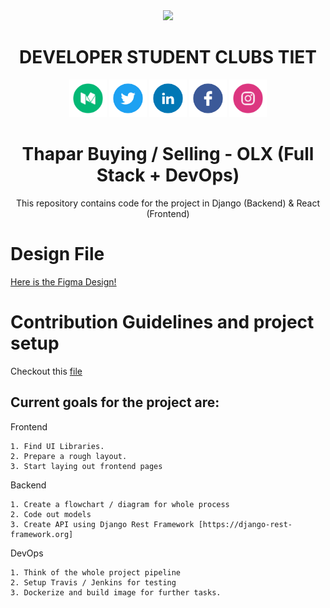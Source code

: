<div align = "center">

<img height=200px src= "https://github.com/developer-student-club-thapar/officialWebsite/blob/master/Frontend/src/assets/dsc_logo.png">

<h1>DEVELOPER STUDENT CLUBS TIET</h1>

<a href="https://medium.com/developer-student-clubs-tiet"><img src="https://github.com/aritraroy/social-icons/blob/master/medium-icon.png?raw=true" width="60"></a>
<a href="https://twitter.com/dsctiet"><img src="https://github.com/aritraroy/social-icons/blob/master/twitter-icon.png?raw=true" width="60"></a>
<a href="https://www.linkedin.com/company/developer-student-club-thapar"><img src="https://github.com/aritraroy/social-icons/blob/master/linkedin-icon.png?raw=true" width="60"></a>
<a href="https://facebook.com/dscthapar"><img src="https://github.com/aritraroy/social-icons/blob/master/facebook-icon.png?raw=true" width="60"></a>
<a href="https://instagram.com/dsc.tiet"><img src="https://github.com/aritraroy/social-icons/blob/master/instagram-icon.png?raw=true" width="60"></a>

# Thapar Buying / Selling - OLX (Full Stack + DevOps)
This repository contains code for the project in Django (Backend) & React (Frontend)

</div>

# Design File
[Here is the Figma Design!](https://www.figma.com/file/xGOjZ0lOckpjGTFVsVKwhK/Thapar_olx?node-id=0%3A1)

# Contribution Guidelines and project setup

Checkout this [file](https://github.com/developer-student-club-thapar/buying_selling_devops/blob/master/CONTRIBUTING.md)

## Current goals for the project are:

Frontend

    1. Find UI Libraries.
    2. Prepare a rough layout.
    3. Start laying out frontend pages

Backend

    1. Create a flowchart / diagram for whole process
    2. Code out models
    3. Create API using Django Rest Framework [https://django-rest-framework.org]

DevOps

    1. Think of the whole project pipeline
    2. Setup Travis / Jenkins for testing
    3. Dockerize and build image for further tasks.
